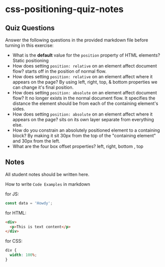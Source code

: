 # css-positioning-quiz-notes

## Quiz Questions

Answer the following questions in the provided markdown file before turning in this exercise:

- What is the **default** value for the `position` property of HTML elements?
  Static positioning
- How does setting `position: relative` on an element affect document flow?
  starts off in the position of normal flow.
- How does setting `position: relative` on an element affect where it appears on the page?
  By using left, right, top, & bottom properties we can change it's final position.
- How does setting `position: absolute` on an element affect document flow?
  It no longer exists in the normal document flow. It specifies the distance the element should be from each of the containing element's sides.
- How does setting `position: absolute` on an element affect where it appears on the page?
  sits on its own layer separate from everything else.
- How do you constrain an absolutely positioned element to a containing block?
  By making it sit 30px from the top of the "containing element" and 30px from the left.
- What are the four box offset properties?
  left, right, bottom , top

## Notes

All student notes should be written here.

How to write `Code Examples` in markdown

for JS:

```javascript
const data = 'Howdy';
```

for HTML:

```html
<div>
  <p>This is text content</p>
</div>
```

for CSS:

```css
div {
  width: 100%;
}
```
